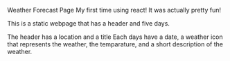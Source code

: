 Weather Forecast Page
My first time using react! It was actually pretty fun!

This is a static webpage that has a header and five days.

The header has a location and a title
Each days have a date, a weather icon that represents the weather, the temparature, and a short description of the weather.
